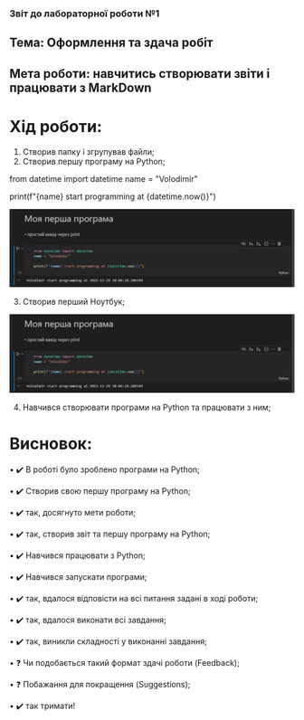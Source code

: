 ### Звіт до лабораторної роботи №1
## Тема: Оформлення та здача робіт
## Мета роботи: навчитись створювати звіти і працювати з MarkDown
# Хід роботи:
1. Створив папку і згрупував файли;
2. Створив першу програму на Python;

from datetime import datetime
name = "Volodimir"

print(f"{name} start programming at {datetime.now()}")
 
 ![alt text](https://raw.githubusercontent.com/JavorskyiVolodimir2022/lab-job/main/lab_1_python_program/%D0%97%D0%BD%D1%96%D0%BC%D0%BE%D0%BA%20%D0%B5%D0%BA%D1%80%D0%B0%D0%BD%D0%B0%20(93).png)


3. Створив перший Ноутбук;


 ![alt text](https://raw.githubusercontent.com/JavorskyiVolodimir2022/lab-job/main/lab_1_python_program/%D0%97%D0%BD%D1%96%D0%BC%D0%BE%D0%BA%20%D0%B5%D0%BA%D1%80%D0%B0%D0%BD%D0%B0%20(93).png)

4. Навчився створювати програми на Python та працювати з ним;

# Висновок:
• ✔️ В роботі було зроблено програми на Python;

• ✔️ Створив свою першу програму на Python;

• ✔️ так, досягнуто мети роботи;

• ✔️ так, створив звіт та першу програму на Python;

• ✔️ Навчився працювати з Python;

• ✔️ Навчився запускати програми;

• ✔️ так, вдалося відповісти на всі питання задані в ході роботи;

• ✔️ так, вдалося виконати всі завдання;

• ✔️ так, виникли складності у виконанні завдання;

• ❓ Чи подобається такий формат здачі роботи (Feedback);

• ❓ Побажання для покращення (Suggestions);

• ✔️ так тримати!
